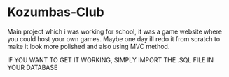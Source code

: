 # Kozumbas-Club
Main project which i was working for school, it was a game website where you could host your own games. Maybe one day ill redo it from scratch to make it look more polished and also using MVC method.


IF YOU WANT TO GET IT WORKING, SIMPLY IMPORT THE .SQL FILE IN YOUR DATABASE

